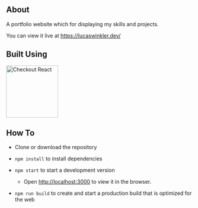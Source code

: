 ## About

A portfolio website which for displaying my skills and projects.

You can view it live at <a  href="https://lucaswinkler.dev/">https://lucaswinkler.dev/</a>

## Built Using

<a  href="https://reactjs.org/">
	<img  alt="Checkout React"  title="React"  src="https://upload.wikimedia.org/wikipedia/commons/a/a7/React-icon.svg"  width="140">
</a>

## How To

- Clone or download the repository

- `npm install` to install dependencies

- `npm start` to start a development version

  - Open [http://localhost:3000](http://localhost:3000) to view it in the browser.

- `npm run build` to create and start a production build that is optimized for the web
